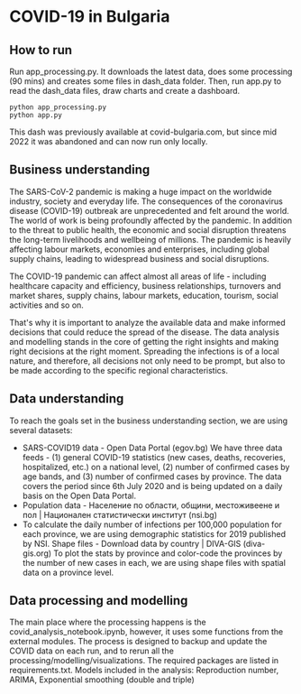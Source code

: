 # COVID-19 in Bulgaria

## How to run
Run app_processing.py. It downloads the latest data, does some processing (90 mins) and creates some files in dash_data folder.
Then, run app.py to read the dash_data files, draw charts and create a dashboard.
```
python app_processing.py
python app.py
```

This dash was previously available at covid-bulgaria.com, but since mid 2022 it was abandoned and can now run only locally.

## Business understanding
The SARS-CoV-2 pandemic is making a huge impact on the worldwide industry, society and everyday life. The consequences of the coronavirus disease (COVID-19) outbreak are unprecedented and felt around the world. The world of work is being profoundly affected by the pandemic. In addition to the threat to public health, the economic and social disruption threatens the long-term livelihoods and wellbeing of millions. The pandemic is heavily affecting labour markets, economies and enterprises, including global supply chains, leading to widespread business and social disruptions.

The COVID-19 pandemic can affect almost all areas of life - including healthcare capacity and efficiency, business relationships, turnovers and market shares, supply chains, labour markets, education, tourism, social activities and so on.

That's why it is important to analyze the available data and make informed decisions that could reduce the spread of the disease. The data analysis and modelling stands in the core of getting the right insights and making right decisions at the right moment. Spreading the infections is of a local nature, and therefore, all decisions not only need to be prompt, but also to be made according to the specific regional characteristics.

## Data understanding
To reach the goals set in the business understanding section, we are using several datasets:

- SARS-COVID19 data - Open Data Portal (egov.bg)
We have three data feeds - (1) general COVID-19 statistics (new cases, deaths, recoveries, hospitalized, etc.) on a national level, (2) number of confirmed cases by age bands, and (3) number of confirmed cases by province. The data covers the period since 6th July 2020 and is being updated on a daily basis on the Open Data Portal.
- Population data - Население по области, общини, местоживеене и пол | Национален статистически институт (nsi.bg)
- To calculate the daily number of infections per 100,000 population for each province, we are using demographic statistics for 2019 published by NSI.
Shape files - Download data by country | DIVA-GIS (diva-gis.org)
To plot the stats by province and color-code the provinces by the number of new cases in each, we are using shape files with spatial data on a province level.

## Data processing and modelling
The main place where the processing happens is the covid_analysis_notebook.ipynb, however, it uses some functions from the external modules. The process is designed to backup and update the COVID data on each run, and to rerun all the processing/modelling/visualizations.
The required packages are listed in requirements.txt.
Models included in the analysis: Reproduction number, ARIMA, Exponential smoothing (double and triple)
